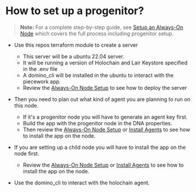 # How to set up a progenitor?

> **Note:** For a complete step-by-step guide, see [Setup an Always-On Node](./setup-always-on-node.md) which covers the full process including progenitor setup.

- Use this repos terraform module to create a server

  - This server will be a ubuntu 22.04 server.
  - It will be running a version of Holochain and Lair Keystore specified in the .env file
  - A domino_cli will be installed in the ubuntu to interact with the piecework app.
  - Review the [Always-On Node Setup](./setup-always-on-node.md) to see how to deploy the server

- Then you need to plan out what kind of agent you are planning to run on this node.
  - If it's a progenitor node you will have to generate an agent key first.
  - Build the app with the progenitor node in the DNA properties.
  - Then review the [Always-On Node Setup](./setup-always-on-node.md) or [Install Agents](./install-agents.md) to see how to install the app on the node.
- If you are setting up a child node you will have to install the app on the node first.

  - Review the [Always-On Node Setup](./setup-always-on-node.md) or [Install Agents](./install-agents.md) to see how to install the app on the node.

- Use the domino_cli to interact with the holochain agent.
